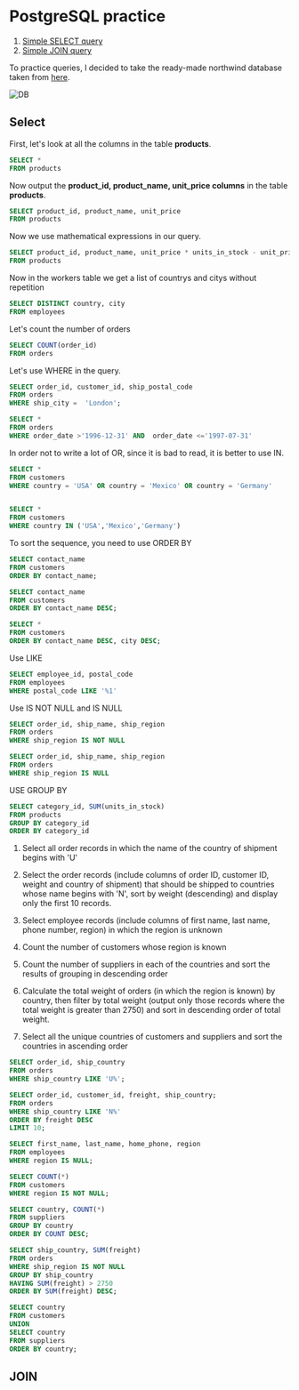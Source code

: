 # PostgreSQL practice

1. [Simple SELECT query](#select)
2. [Simple JOIN query](#)

To practice queries, I decided to take the ready-made northwind database taken from [here](https://github.com/pthom/northwind_psql).

![DB](https://github.com/pthom/northwind_psql/blob/master/ER.png)


## <a id="select">Select</a>

First, let's look at all the columns in the table **products**.


```SQL
SELECT * 
FROM products
```

Now output the **product_id, product_name, unit_price columns** in the table **products**.

```SQL
SELECT product_id, product_name, unit_price
FROM products
```

Now we use mathematical expressions in our query.

```SQL
SELECT product_id, product_name, unit_price * units_in_stock - unit_price * discontinued
FROM products
```

Now in the workers table we get a list of countrys and citys without repetition

```SQL
SELECT DISTINCT country, city
FROM employees
```

Let's count the number of orders

```SQL
SELECT COUNT(order_id)
FROM orders
```

Let's use WHERE in the query.

```SQL
SELECT order_id, customer_id, ship_postal_code
FROM orders
WHERE ship_city =  'London';

SELECT *
FROM orders
WHERE order_date >'1996-12-31' AND  order_date <='1997-07-31'
```

In order not to write a lot of OR, since it is bad to read, it is better to use IN.

```SQL
SELECT * 
FROM customers
WHERE country = 'USA' OR country = 'Mexico' OR country = 'Germany'


SELECT * 
FROM customers
WHERE country IN ('USA','Mexico','Germany')
```

To sort the sequence, you need to use ORDER BY

```SQL
SELECT contact_name
FROM customers
ORDER BY contact_name;

SELECT contact_name
FROM customers
ORDER BY contact_name DESC;

SELECT *
FROM customers
ORDER BY contact_name DESC, city DESC;
```

Use LIKE

```SQL
SELECT employee_id, postal_code
FROM employees
WHERE postal_code LIKE '%1'
```
Use  IS NOT NULL and  IS NULL
```SQL
SELECT order_id, ship_name, ship_region
FROM orders 
WHERE ship_region IS NOT NULL

SELECT order_id, ship_name, ship_region
FROM orders 
WHERE ship_region IS NULL
```

USE GROUP BY

```SQL 
SELECT category_id, SUM(units_in_stock)
FROM products
GROUP BY category_id
ORDER BY category_id
```

1. Select all order records in which the name of the country of shipment begins with 'U'

2. Select the order records (include columns of order ID, customer ID, weight and country of shipment) that should be shipped to countries whose name begins with 'N', sort by weight (descending) and display only the first 10 records.

3. Select employee records (include columns of first name, last name, phone number, region) in which the region is unknown

4. Count the number of customers whose region is known

5. Count the number of suppliers in each of the countries and sort the results of grouping in descending order

6. Calculate the total weight of orders (in which the region is known) by country, then filter by total weight (output only those records where the total weight is greater than 2750) and sort in descending order of total weight.

7. Select all the unique countries of customers and suppliers and sort the countries in ascending order

```SQL
SELECT order_id, ship_country
FROM orders
WHERE ship_country LIKE 'U%';

SELECT order_id, customer_id, freight, ship_country;
FROM orders
WHERE ship_country LIKE 'N%'
ORDER BY freight DESC
LIMIT 10;

SELECT first_name, last_name, home_phone, region
FROM employees
WHERE region IS NULL;

SELECT COUNT(*)
FROM customers
WHERE region IS NOT NULL;

SELECT country, COUNT(*)
FROM suppliers
GROUP BY country
ORDER BY COUNT DESC;

SELECT ship_country, SUM(freight)
FROM orders
WHERE ship_region IS NOT NULL
GROUP BY ship_country
HAVING SUM(freight) > 2750
ORDER BY SUM(freight) DESC;

SELECT country
FROM customers
UNION
SELECT country
FROM suppliers
ORDER BY country;
```

## <a id="join">JOIN</a>













